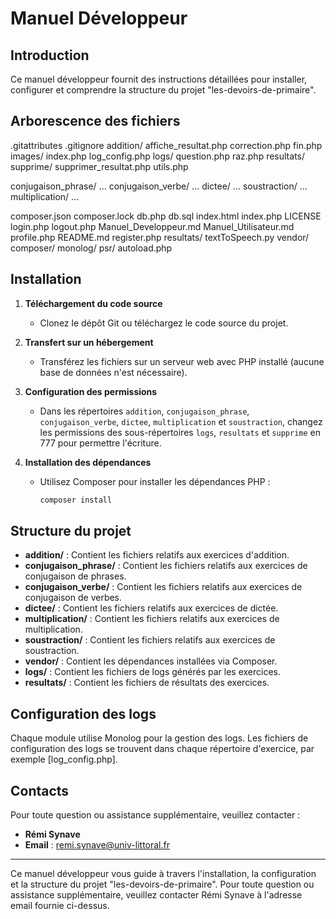 # Manuel Développeur

## Introduction
Ce manuel développeur fournit des instructions détaillées pour installer, configurer et comprendre la structure du projet "les-devoirs-de-primaire".

## Arborescence des fichiers
.gitattributes
.gitignore
addition/
    affiche_resultat.php
    correction.php
    fin.php
    images/
    index.php
    log_config.php
    logs/
    question.php
    raz.php
    resultats/
    supprime/
    supprimer_resultat.php
    utils.php

conjugaison_phrase/
    ...
conjugaison_verbe/
    ...
dictee/
    ...
soustraction/
    ...
multiplication/
    ...

composer.json
composer.lock
db.php
db.sql
index.html
index.php
LICENSE
login.php
logout.php
Manuel_Developpeur.md
Manuel_Utilisateur.md
profile.php
README.md
register.php
resultats/
textToSpeech.py
vendor/
    composer/
    monolog/
    psr/
    autoload.php

## Installation
1. **Téléchargement du code source**
   - Clonez le dépôt Git ou téléchargez le code source du projet.

2. **Transfert sur un hébergement**
   - Transférez les fichiers sur un serveur web avec PHP installé (aucune base de données n'est nécessaire).

3. **Configuration des permissions**
   - Dans les répertoires `addition`, `conjugaison_phrase`, `conjugaison_verbe`, `dictee`, `multiplication` et `soustraction`, changez les permissions des sous-répertoires `logs`, `resultats` et `supprime` en 777 pour permettre l'écriture.

4. **Installation des dépendances**
   - Utilisez Composer pour installer les dépendances PHP :
     ```sh
     composer install
     ```

## Structure du projet
- **addition/** : Contient les fichiers relatifs aux exercices d'addition.
- **conjugaison_phrase/** : Contient les fichiers relatifs aux exercices de conjugaison de phrases.
- **conjugaison_verbe/** : Contient les fichiers relatifs aux exercices de conjugaison de verbes.
- **dictee/** : Contient les fichiers relatifs aux exercices de dictée.
- **multiplication/** : Contient les fichiers relatifs aux exercices de multiplication.
- **soustraction/** : Contient les fichiers relatifs aux exercices de soustraction.
- **vendor/** : Contient les dépendances installées via Composer.
- **logs/** : Contient les fichiers de logs générés par les exercices.
- **resultats/** : Contient les fichiers de résultats des exercices.

## Configuration des logs
Chaque module utilise Monolog pour la gestion des logs. Les fichiers de configuration des logs se trouvent dans chaque répertoire d'exercice, par exemple [log_config.php].

## Contacts
Pour toute question ou assistance supplémentaire, veuillez contacter :
- **Rémi Synave**
- **Email** : remi.synave@univ-littoral.fr

---

Ce manuel développeur vous guide à travers l'installation, la configuration et la structure du projet "les-devoirs-de-primaire". Pour toute question ou assistance supplémentaire, veuillez contacter Rémi Synave à l'adresse email fournie ci-dessus.